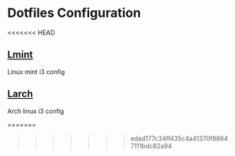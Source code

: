 # Dotfiles Configuration
<<<<<<< HEAD

## [Lmint](./lmint)

Linux mint i3 config

## [Larch](./larch)

Arch linux i3 config 

=======
>>>>>>> edad177c34ff435c4a41370f88647111bdc82a94

